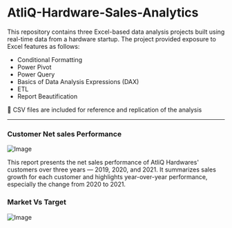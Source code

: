 # AtliQ-Hardware-Sales-Analytics
This repository contains three Excel-based data analysis projects built using real-time data from a hardware startup. The project provided exposure to Excel features as follows: 
+ Conditional Formatting
+ Power Pivot
+ Power Query
+ Basics of Data Analysis Expressions (DAX)
+ ETL
+ Report Beautification
  
📂 CSV files are included for reference and replication of the analysis

---
### Customer Net sales Performance ###

![Image](https://github.com/user-attachments/assets/cee2273a-a4cb-4ecd-9a5c-8a471214f15d)

This report presents the net sales performance of AtliQ Hardwares' customers over three years — 2019, 2020, and 2021. It summarizes sales growth for each customer and highlights year-over-year performance, especially the change from 2020 to 2021.

### Market Vs Target ###

![Image](https://github.com/user-attachments/assets/8ef3a0b2-bdc0-463c-b0f5-3418ee166de0)

